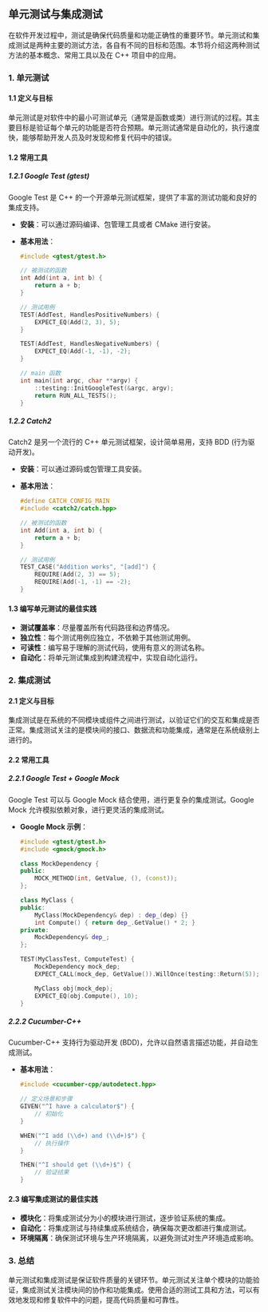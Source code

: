 ## 单元测试与集成测试

在软件开发过程中，测试是确保代码质量和功能正确性的重要环节。单元测试和集成测试是两种主要的测试方法，各自有不同的目标和范围。本节将介绍这两种测试方法的基本概念、常用工具以及在 C++ 项目中的应用。

### 1. **单元测试**

#### 1.1 **定义与目标**

单元测试是对软件中的最小可测试单元（通常是函数或类）进行测试的过程。其主要目标是验证每个单元的功能是否符合预期。单元测试通常是自动化的，执行速度快，能够帮助开发人员及时发现和修复代码中的错误。

#### 1.2 **常用工具**

##### 1.2.1 **Google Test (gtest)**

Google Test 是 C++ 的一个开源单元测试框架，提供了丰富的测试功能和良好的集成支持。
- **安装**：可以通过源码编译、包管理工具或者 CMake 进行安装。
- **基本用法**：

  ```cpp
  #include <gtest/gtest.h>

  // 被测试的函数
  int Add(int a, int b) {
      return a + b;
  }

  // 测试用例
  TEST(AddTest, HandlesPositiveNumbers) {
      EXPECT_EQ(Add(2, 3), 5);
  }

  TEST(AddTest, HandlesNegativeNumbers) {
      EXPECT_EQ(Add(-1, -1), -2);
  }

  // main 函数
  int main(int argc, char **argv) {
      ::testing::InitGoogleTest(&argc, argv);
      return RUN_ALL_TESTS();
  }
  ```

##### 1.2.2 **Catch2**

Catch2 是另一个流行的 C++ 单元测试框架，设计简单易用，支持 BDD (行为驱动开发)。
- **安装**：可以通过源码或包管理工具安装。
- **基本用法**：

  ```cpp
  #define CATCH_CONFIG_MAIN
  #include <catch2/catch.hpp>

  // 被测试的函数
  int Add(int a, int b) {
      return a + b;
  }

  // 测试用例
  TEST_CASE("Addition works", "[add]") {
      REQUIRE(Add(2, 3) == 5);
      REQUIRE(Add(-1, -1) == -2);
  }
  ```

#### 1.3 **编写单元测试的最佳实践**

- **测试覆盖率**：尽量覆盖所有代码路径和边界情况。
- **独立性**：每个测试用例应独立，不依赖于其他测试用例。
- **可读性**：编写易于理解的测试代码，使用有意义的测试名称。
- **自动化**：将单元测试集成到构建流程中，实现自动化运行。

### 2. **集成测试**

#### 2.1 **定义与目标**

集成测试是在系统的不同模块或组件之间进行测试，以验证它们的交互和集成是否正常。集成测试关注的是模块间的接口、数据流和功能集成，通常是在系统级别上进行的。

#### 2.2 **常用工具**

##### 2.2.1 **Google Test + Google Mock**

Google Test 可以与 Google Mock 结合使用，进行更复杂的集成测试。Google Mock 允许模拟依赖对象，进行更灵活的集成测试。
- **Google Mock 示例**：

  ```cpp
  #include <gtest/gtest.h>
  #include <gmock/gmock.h>

  class MockDependency {
  public:
      MOCK_METHOD(int, GetValue, (), (const));
  };

  class MyClass {
  public:
      MyClass(MockDependency& dep) : dep_(dep) {}
      int Compute() { return dep_.GetValue() * 2; }
  private:
      MockDependency& dep_;
  };

  TEST(MyClassTest, ComputeTest) {
      MockDependency mock_dep;
      EXPECT_CALL(mock_dep, GetValue()).WillOnce(testing::Return(5));

      MyClass obj(mock_dep);
      EXPECT_EQ(obj.Compute(), 10);
  }
  ```

##### 2.2.2 **Cucumber-C++**

Cucumber-C++ 支持行为驱动开发 (BDD)，允许以自然语言描述功能，并自动生成测试。
- **基本用法**：

  ```cpp
  #include <cucumber-cpp/autodetect.hpp>

  // 定义场景和步骤
  GIVEN("^I have a calculator$") {
      // 初始化
  }

  WHEN("^I add (\\d+) and (\\d+)$") {
      // 执行操作
  }

  THEN("^I should get (\\d+)$") {
      // 验证结果
  }
  ```

#### 2.3 **编写集成测试的最佳实践**

- **模块化**：将集成测试分为小的模块进行测试，逐步验证系统的集成。
- **自动化**：将集成测试与持续集成系统结合，确保每次更改都进行集成测试。
- **环境隔离**：确保测试环境与生产环境隔离，以避免测试对生产环境造成影响。

### 3. **总结**

单元测试和集成测试是保证软件质量的关键环节。单元测试关注单个模块的功能验证，集成测试关注模块间的协作和功能集成。使用合适的测试工具和方法，可以有效地发现和修复软件中的问题，提高代码质量和可靠性。
